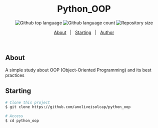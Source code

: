 
  &#xa0;

  <!-- <a href="https://python_oop.netlify.app">Demo</a> -->
</div>

<h1 align="center">Python_OOP</h1>

<p align="center">
  <img alt="Github top language" src="https://img.shields.io/github/languages/top/anoliveisolcap/python_oop?color=1f425f">

  <img alt="Github language count" src="https://img.shields.io/github/languages/count/anoliveisolcap/python_oop?color=1f425f">

  <img alt="Repository size" src="https://img.shields.io/github/repo-size/anoliveisolcap/python_oop?color=1f425f">


</p>

<p align="center">
  <a href="about">About</a> &#xa0; | &#xa0; 
  <a href="#starting">Starting</a> &#xa0; | &#xa0;
  <a href="https://github.com/anoliveisolcap" target="_blank">Author</a>
</p>

<br>

## About ##

A simple study about OOP (Object-Oriented Programming) and its best practices

## Starting ##

```bash
# Clone this project
$ git clone https://github.com/anoliveisolcap/python_oop

# Access
$ cd python_oop

```
&#xa0;

